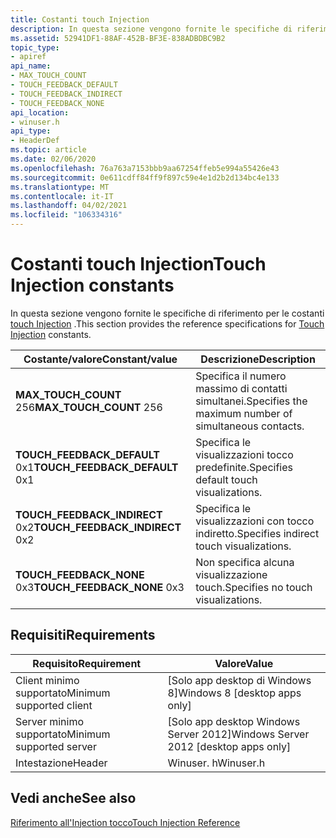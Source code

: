 ```yaml
---
title: Costanti touch Injection
description: In questa sezione vengono fornite le specifiche di riferimento per le costanti touch injection.
ms.assetid: 52941DF1-88AF-452B-BF3E-838ADBDBC9B2
topic_type:
- apiref
api_name:
- MAX_TOUCH_COUNT
- TOUCH_FEEDBACK_DEFAULT
- TOUCH_FEEDBACK_INDIRECT
- TOUCH_FEEDBACK_NONE
api_location:
- winuser.h
api_type:
- HeaderDef
ms.topic: article
ms.date: 02/06/2020
ms.openlocfilehash: 76a763a7153bbb9aa67254ffeb5e994a55426e43
ms.sourcegitcommit: 0e611cdff84ff9f897c59e4e1d2b2d134bc4e133
ms.translationtype: MT
ms.contentlocale: it-IT
ms.lasthandoff: 04/02/2021
ms.locfileid: "106334316"
---
```

# <a name="touch-injection-constants"></a><span data-ttu-id="dc7ae-103">Costanti touch Injection</span><span class="sxs-lookup"><span data-stu-id="dc7ae-103">Touch Injection constants</span></span>

<span data-ttu-id="dc7ae-104">In questa sezione vengono fornite le specifiche di riferimento per le costanti [touch Injection](touch-injection-portal.md) .</span><span class="sxs-lookup"><span data-stu-id="dc7ae-104">This section provides the reference specifications for [Touch Injection](touch-injection-portal.md) constants.</span></span>

| <span data-ttu-id="dc7ae-105">Costante/valore</span><span class="sxs-lookup"><span data-stu-id="dc7ae-105">Constant/value</span></span> | <span data-ttu-id="dc7ae-106">Descrizione</span><span class="sxs-lookup"><span data-stu-id="dc7ae-106">Description</span></span> |
|---|---|
| <span data-ttu-id="dc7ae-107">**MAX_TOUCH_COUNT** 256</span><span class="sxs-lookup"><span data-stu-id="dc7ae-107">**MAX_TOUCH_COUNT** 256</span></span>                            | <span data-ttu-id="dc7ae-108">Specifica il numero massimo di contatti simultanei.</span><span class="sxs-lookup"><span data-stu-id="dc7ae-108">Specifies the maximum number of simultaneous contacts.</span></span><br/> |
| <span data-ttu-id="dc7ae-109">**TOUCH_FEEDBACK_DEFAULT** 0x1</span><span class="sxs-lookup"><span data-stu-id="dc7ae-109">**TOUCH_FEEDBACK_DEFAULT** 0x1</span></span>    | <span data-ttu-id="dc7ae-110">Specifica le visualizzazioni tocco predefinite.</span><span class="sxs-lookup"><span data-stu-id="dc7ae-110">Specifies default touch visualizations.</span></span><br/>                |
| <span data-ttu-id="dc7ae-111">**TOUCH_FEEDBACK_INDIRECT** 0x2</span><span class="sxs-lookup"><span data-stu-id="dc7ae-111">**TOUCH_FEEDBACK_INDIRECT** 0x2</span></span> | <span data-ttu-id="dc7ae-112">Specifica le visualizzazioni con tocco indiretto.</span><span class="sxs-lookup"><span data-stu-id="dc7ae-112">Specifies indirect touch visualizations.</span></span><br/>               |
| <span data-ttu-id="dc7ae-113">**TOUCH_FEEDBACK_NONE** 0x3</span><span class="sxs-lookup"><span data-stu-id="dc7ae-113">**TOUCH_FEEDBACK_NONE** 0x3</span></span>             | <span data-ttu-id="dc7ae-114">Non specifica alcuna visualizzazione touch.</span><span class="sxs-lookup"><span data-stu-id="dc7ae-114">Specifies no touch visualizations.</span></span><br/>                     |

## <a name="requirements"></a><span data-ttu-id="dc7ae-115">Requisiti</span><span class="sxs-lookup"><span data-stu-id="dc7ae-115">Requirements</span></span>

| <span data-ttu-id="dc7ae-116">Requisito</span><span class="sxs-lookup"><span data-stu-id="dc7ae-116">Requirement</span></span> | <span data-ttu-id="dc7ae-117">Valore</span><span class="sxs-lookup"><span data-stu-id="dc7ae-117">Value</span></span> |
|-------------------------------------|--------------------------------------------------------------------------------------|
| <span data-ttu-id="dc7ae-118">Client minimo supportato</span><span class="sxs-lookup"><span data-stu-id="dc7ae-118">Minimum supported client</span></span> | <span data-ttu-id="dc7ae-119">\[Solo app desktop di Windows 8\]</span><span class="sxs-lookup"><span data-stu-id="dc7ae-119">Windows 8 \[desktop apps only\]</span></span>                                           |
| <span data-ttu-id="dc7ae-120">Server minimo supportato</span><span class="sxs-lookup"><span data-stu-id="dc7ae-120">Minimum supported server</span></span> | <span data-ttu-id="dc7ae-121">\[Solo app desktop Windows Server 2012\]</span><span class="sxs-lookup"><span data-stu-id="dc7ae-121">Windows Server 2012 \[desktop apps only\]</span></span>                                 |
| <span data-ttu-id="dc7ae-122">Intestazione</span><span class="sxs-lookup"><span data-stu-id="dc7ae-122">Header</span></span>                   | <span data-ttu-id="dc7ae-123">Winuser. h</span><span class="sxs-lookup"><span data-stu-id="dc7ae-123">Winuser.h</span></span> |

## <a name="see-also"></a><span data-ttu-id="dc7ae-124">Vedi anche</span><span class="sxs-lookup"><span data-stu-id="dc7ae-124">See also</span></span>

[<span data-ttu-id="dc7ae-125">Riferimento all'Injection tocco</span><span class="sxs-lookup"><span data-stu-id="dc7ae-125">Touch Injection Reference</span></span>](touch-injection-reference.md)

